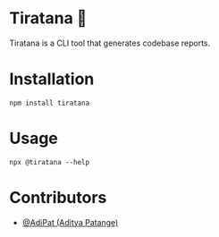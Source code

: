 # Tiratana 💎

Tiratana is a CLI tool that generates codebase reports.

# Installation 

`npm install tiratana`

# Usage 

`npx @tiratana --help`

# Contributors
- [@AdiPat (Aditya Patange)](https://www.github.com/AdiPat)